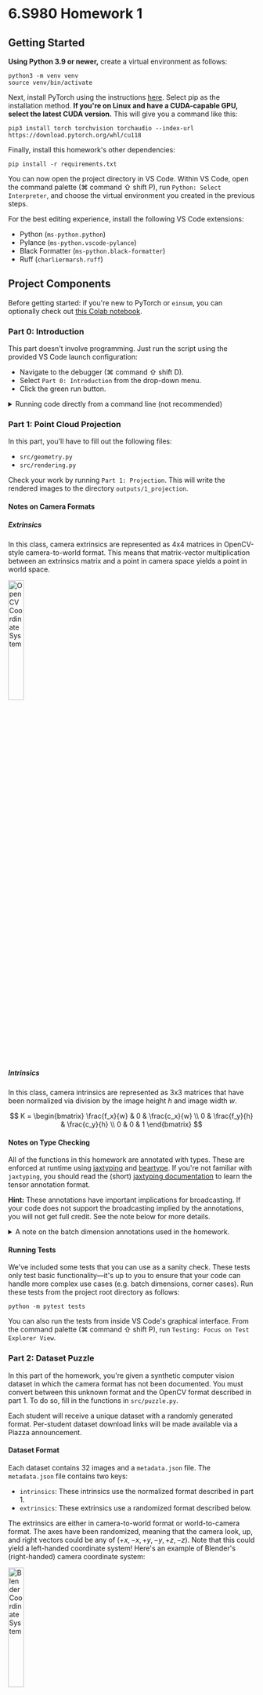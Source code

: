 # 6.S980 Homework 1

## Getting Started

**Using Python 3.9 or newer,** create a virtual environment as follows:

```
python3 -m venv venv
source venv/bin/activate
```

Next, install PyTorch using the instructions [here](https://pytorch.org/get-started/locally/). Select pip as the installation method. **If you're on Linux and have a CUDA-capable GPU, select the latest CUDA version.** This will give you a command like this:

```
pip3 install torch torchvision torchaudio --index-url https://download.pytorch.org/whl/cu118
```

Finally, install this homework's other dependencies:

```
pip install -r requirements.txt
```

You can now open the project directory in VS Code. Within VS Code, open the command palette (<key>⌘ command</key> <key>⇧ shift</key> <key>P</key>), run `Python: Select Interpreter`, and choose the virtual environment you created in the previous steps.

For the best editing experience, install the following VS Code extensions:

* Python (`ms-python.python`)
* Pylance (`ms-python.vscode-pylance`)
* Black Formatter (`ms-python.black-formatter`)
* Ruff (`charliermarsh.ruff`)

## Project Components

Before getting started: if you're new to PyTorch or `einsum`, you can optionally check out [this Colab notebook](https://drive.google.com/file/d/19RAkdGtmwnM9DcAmx1dF2NgHskZ8i2vl/view?usp=sharing).

### Part 0: Introduction

This part doesn't involve programming. Just run the script using the provided VS Code launch configuration:

- Navigate to the debugger (<key>⌘ command</key> <key>⇧ shift</key> <key>D</key>).
- Select `Part 0: Introduction` from the drop-down menu.
- Click the green run button.

<details>
<summary>Running code directly from a command line (not recommended)</summary>
<br>

Remember to activate your virtual environment using `source venv/bin/activate` first. Then, run the following command:

```
python3 -m scripts.0_introduction
```

</details>

### Part 1: Point Cloud Projection

In this part, you'll have to fill out the following files:

- `src/geometry.py`
- `src/rendering.py`

Check your work by running `Part 1: Projection`. This will write the rendered images to the directory `outputs/1_projection`.

#### Notes on Camera Formats

##### Extrinsics

In this class, camera extrinsics are represented as 4x4 matrices in OpenCV-style camera-to-world format. This means that matrix-vector multiplication between an extrinsics matrix and a point in camera space yields a point in world space.

<img src="data/opencv_coordinate_system.png" alt="OpenCV Coordinate System" width="25%" />

##### Intrinsics

In this class, camera intrinsics are represented as 3x3 matrices that have been normalized via division by the image height $h$ and image width $w$.

$$
K = \begin{bmatrix}
    \frac{f_x}{w} & 0 & \frac{c_x}{w} \\
    0 & \frac{f_y}{h} & \frac{c_y}{h} \\
    0 & 0 & 1
\end{bmatrix}
$$

#### Notes on Type Checking

All of the functions in this homework are annotated with types. These are enforced at runtime using [jaxtyping](https://github.com/google/jaxtyping) and [beartype](https://github.com/beartype/beartype). If you're not familiar with `jaxtyping`, you should read the (short) [jaxtyping documentation](https://docs.kidger.site/jaxtyping/api/array/) to learn the tensor annotation format.

**Hint:** These annotations have important implications for broadcasting. If your code does not support the broadcasting implied by the annotations, you will not get full credit. See the note below for more details.

<details>
<summary>A note on the batch dimension annotations used in the homework.</summary>
<br>

The annotations `*batch` and `*#batch` are used for functions that can handle inputs with arbitrary batch dimensions. They differ in that `*#batch` states that batch dimensions can be broadcasted. For example:

```python
def broadcastable(a: Float[Tensor, "*#batch 4 4"], b: Float[Tensor, "*#batch 4"]) -> Float[Tensor, "*batch"]:
    ...

# This works, because the shapes (1, 2, 3, 1) and (2, 3, 5) can be broadcasted.
broadcastable(
    torch.randn((1, 2, 3, 1, 4, 4)),  # a
    torch.randn((2, 3, 5, 4)), # b
)

def not_broadcastable(a: Float[Tensor, "*batch 4 4"], b: Float[Tensor, "*batch 4"]):
    pass

# This doesn't work, since the shapes (1, 2, 3, 1) and (2, 3, 5) are not exactly the same.
not_broadcastable(
    torch.randn((1, 2, 3, 1, 4, 4)),  # a
    torch.randn((2, 3, 5, 4)), # b
)
```

All functions in `geometry.py` that have multiple parameters use `*#batch`, meaning that you must fill them out to handle broadcasting correctly. The functions `homogenize_points` and `homogenize_vectors` instead use `*batch`, since broadcasting doesn't apply when there's only one parameter. All functions return `*batch`, which means that outputs should have a fully broadcasted shape. In the example above, the output of `broadcastable` would have shape `(1, 2, 3, 5)`.

</details>



#### Running Tests

We've included some tests that you can use as a sanity check. These tests only test basic functionality—it's up to you to ensure that your code can handle more complex use cases (e.g. batch dimensions, corner cases). Run these tests from the project root directory as follows:

```
python -m pytest tests
```

You can also run the tests from inside VS Code's graphical interface. From the command palette (<key>⌘ command</key> <key>⇧ shift</key> <key>P</key>), run `Testing: Focus on Test Explorer View`.

### Part 2: Dataset Puzzle

In this part of the homework, you're given a synthetic computer vision dataset in which the camera format has not been documented. You must convert between this unknown format and the OpenCV format described in part 1. To do so, fill in the functions in `src/puzzle.py`.

Each student will receive a unique dataset with a randomly generated format. Per-student dataset download links will be made available via a Piazza announcement.

#### Dataset Format

Each dataset contains 32 images and a `metadata.json` file. The `metadata.json` file contains two keys:

* `intrinsics`: These intrinsics use the normalized format described in part 1.
* `extrinsics`: These extrinsics use a randomized format described below.

The extrinsics are either in camera-to-world format or world-to-camera format. The axes have been randomized, meaning that the camera look, up, and right vectors could be any of $(+x, -x, +y, -y, +z, -z)$. Note that this could yield a left-handed coordinate system! Here's an example of Blender's (right-handed) camera coordinate system:

<img src="data/blender_coordinate_system.png" alt="Blender Coordinate System" width="25%" />

#### Dataset Camera Arrangement

The cameras are arranged as described below. Use this information to help you figure out your camera format.

* The camera origins are always exactly 2 units from the origin.
* The world up vector is $+y$, and all cameras have $y \geq 0$.
* All camera look vectors point directly at the origin.
* All camera up vectors are pointed "up" in the world. In other words, the dot product between any camera up vector and $+y$ is positive.

Hint: How might one build a rotation matrix to convert between camera coordinate systems?

#### Checking Your Work

Run the script for part 2 to check your work. If your conversion function works correctly, you should be able to exactly reproduce the images in your dataset. If you want to test your `load_dataset` function in isolation, you can use the dataset located at `data/sample_dataset` with a `convert_dataset` that simply returns its input.

Note that you may use the mesh at `data/stanford_bunny.obj` if you find it helpful to do so, although using it is not required to find the solution.

## Collaboration Policy

You may work with other students and use AI tools (e.g. ChatGPT, GitHub Copilot), but must submit code that you understand fully and have written yourself.

## Submission Policy

Before submitting, ensure that your code has been formatted using Black and linted using Ruff. Otherwise, you will lose points. Also, double-check that you have not changed any of the function signatures in `geometry.py`, `puzzle.py`, or `rendering.py`. Submit your work on Canvas.

## [Optional] Bonus Problem

Each homework will have a bonus problem that we will use to allocate A+ grades. **These problems are completely optional.** For this homework, the bonus problem is as follows:

Can you devise a way to automatically solve *everyone's* puzzles? Create a script that converts a folder of dataset `.zip` files to a folder of dataset `.zip` files in standardized (converted) format. If you attempt this problem, make sure to include your script's location and your general approach in your answer to `explanation_of_problem_solving_process` in `puzzle.py`.

Also, if you manage to do this, please don't spoil everyone else's puzzles! :)

<<<<<<< HEAD
=======
## TODO
Geometry functions 
Batched Tests for self-written codes and batch-less code(a.k.a test for broad casting)  
相机成像的数学原理和数学过程，和代码的结合  
jaxtyping and python typing  
>>>>>>> 8bf058d328381092fbf10d8c49f709cb6d9506f5

